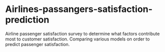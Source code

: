 # Airlines-passangers-satisfaction-prediction
Airline passenger satisfaction survey to determine what factors contribute most to customer satisfaction. Comparing various models on order to predict passenger satisfaction.
